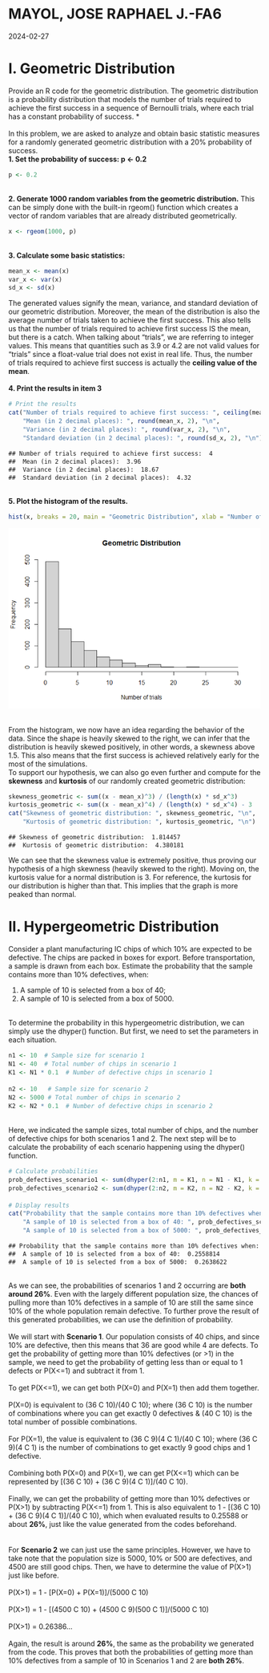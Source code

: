 MAYOL, JOSE RAPHAEL J.-FA6
================
2024-02-27

# I. Geometric Distribution

Provide an R code for the geometric distribution. The geometric
distribution is a probability distribution that models the number of
trials required to achieve the first success in a sequence of Bernoulli
trials, where each trial has a constant probability of success. \*
<br><br> In this problem, we are asked to analyze and obtain basic
statistic measures for a randomly generated geometric distribution with
a 20% probability of success. <br> **1. Set the probability of success:
p \<- 0.2** <br>

``` r
p <- 0.2
```

<br> **2. Generate 1000 random variables from the geometric
distribution.** This can be simply done with the built-in rgeom()
function which creates a vector of random variables that are already
distributed geometrically.

``` r
x <- rgeom(1000, p)
```

<br> **3. Calculate some basic statistics:**

``` r
mean_x <- mean(x)
var_x <- var(x)
sd_x <- sd(x)
```

The generated values signify the mean, variance, and standard deviation
of our geometric distribution. Moreover, the mean of the distribution is
also the average number of trials taken to achieve the first success.
This also tells us that the number of trials required to achieve first
success IS the mean, but there is a catch. When talking about “trials”,
we are referring to integer values. This means that quantities such as
3.9 or 4.2 are not valid values for “trials” since a float-value trial
does not exist in real life. Thus, the number of trials required to
achieve first success is actually the **ceiling value of the mean**.
<br><br> **4. Print the results in item 3**

``` r
# Print the results
cat("Number of trials required to achieve first success: ", ceiling(mean_x), "\n",
    "Mean (in 2 decimal places): ", round(mean_x, 2), "\n",
    "Variance (in 2 decimal places): ", round(var_x, 2), "\n",
    "Standard deviation (in 2 decimal places): ", round(sd_x, 2), "\n")
```

    ## Number of trials required to achieve first success:  4 
    ##  Mean (in 2 decimal places):  3.96 
    ##  Variance (in 2 decimal places):  18.67 
    ##  Standard deviation (in 2 decimal places):  4.32

<br> **5. Plot the histogram of the results.**

``` r
hist(x, breaks = 20, main = "Geometric Distribution", xlab = "Number of trials", ylab = "Frequency")
```

![](MAYOL,-JOSE-RAPHAEL-J.-FA6_files/figure-gfm/unnamed-chunk-5-1.png)<!-- -->

<br> From the histogram, we now have an idea regarding the behavior of
the data. Since the shape is heavily skewed to the right, we can infer
that the distribution is heavily skewed positively, in other words, a
skewness above 1.5. This also means that the first success is achieved
relatively early for the most of the simulations. <br> To support our
hypothesis, we can also go even further and compute for the **skewness**
and **kurtosis** of our randomly created geometric distribution:

``` r
skewness_geometric <- sum((x - mean_x)^3) / (length(x) * sd_x^3)
kurtosis_geometric <- sum((x - mean_x)^4) / (length(x) * sd_x^4) - 3
cat("Skewness of geometric distribution: ", skewness_geometric, "\n",
    "Kurtosis of geometric distribution: ", kurtosis_geometric, "\n")
```

    ## Skewness of geometric distribution:  1.814457 
    ##  Kurtosis of geometric distribution:  4.380181

We can see that the skewness value is extremely positive, thus proving
our hypothesis of a high skewness (heavily skewed to the right). Moving
on, the kurtosis value for a normal distribution is 3. For reference,
the kurtosis for our distribution is higher than that. This implies that
the graph is more peaked than normal. <br>

# II. Hypergeometric Distribution

Consider a plant manufacturing IC chips of which 10% are expected to be
defective. The chips are packed in boxes for export. Before
transportation, a sample is drawn from each box. Estimate the
probability that the sample contains more than 10% defectives, when:

1.  A sample of 10 is selected from a box of 40;
2.  A sample of 10 is selected from a box of 5000. <br><br>

To determine the probability in this hypergeometric distribution, we can
simply use the dhyper() function. But first, we need to set the
parameters in each situation.

``` r
n1 <- 10  # Sample size for scenario 1
N1 <- 40  # Total number of chips in scenario 1
K1 <- N1 * 0.1  # Number of defective chips in scenario 1

n2 <- 10   # Sample size for scenario 2
N2 <- 5000 # Total number of chips in scenario 2
K2 <- N2 * 0.1  # Number of defective chips in scenario 2
```

<br> Here, we indicated the sample sizes, total number of chips, and the
number of defective chips for both scenarios 1 and 2. The next step will
be to calculate the probability of each scenario happening using the
dhyper() function.

``` r
# Calculate probabilities
prob_defectives_scenario1 <- sum(dhyper(2:n1, m = K1, n = N1 - K1, k = n1, log = FALSE))
prob_defectives_scenario2 <- sum(dhyper(2:n2, m = K2, n = N2 - K2, k = n2, log = FALSE))

# Display results
cat("Probability that the sample contains more than 10% defectives when:\n",
    "A sample of 10 is selected from a box of 40: ", prob_defectives_scenario1, "\n",
    "A sample of 10 is selected from a box of 5000: ", prob_defectives_scenario2, "\n")
```

    ## Probability that the sample contains more than 10% defectives when:
    ##  A sample of 10 is selected from a box of 40:  0.2558814 
    ##  A sample of 10 is selected from a box of 5000:  0.2638622

<br> As we can see, the probabilities of scenarios 1 and 2 occurring are
**both around 26%**. Even with the largely different population size,
the chances of pulling more than 10% defectives in a sample of 10 are
still the same since 10% of the whole population remain defective. To
further prove the result of this generated probabilities, we can use the
definition of probability. <br><br> We will start with **Scenario 1**.
Our population consists of 40 chips, and since 10% are defective, then
this means that 36 are good while 4 are defects. To get the probability
of getting more than 10% defectives (or \>1) in the sample, we need to
get the probability of getting less than or equal to 1 defects or
P(X\<=1) and subtract it from 1. <br><br> To get P(X\<=1), we can get
both P(X=0) and P(X=1) then add them together. <br><br> P(X=0) is
equivalent to (36 C 10)/(40 C 10); where (36 C 10) is the number of
combinations where you can get exactly 0 defectives & (40 C 10) is the
total number of possible combinations. <br><br> For P(X=1), the value is
equivalent to (36 C 9)(4 C 1)/(40 C 10); where (36 C 9)(4 C 1) is the
number of combinations to get exactly 9 good chips and 1 defective.
<br><br> Combining both P(X=0) and P(X=1), we can get P(X\<=1) which can
be represented by \[(36 C 10) + (36 C 9)(4 C 1)\]/(40 C 10). <br><br>
Finally, we can get the probability of getting more than 10% defectives
or P(X\>1) by subtracting P(X\<=1) from 1. This is also equivalent to
1 - \[(36 C 10) + (36 C 9)(4 C 1)\]/(40 C 10), which when evaluated
results to 0.25588 or about **26%**, just like the value generated from
the codes beforehand. <br><br><br> For **Scenario 2** we can just use
the same principles. However, we have to take note that the population
size is 5000, 10% or 500 are defectives, and 4500 are still good chips.
Then, we have to determine the value of P(X\>1) just like before.
<br><br> P(X\>1) = 1 - \[P(X=0) + P(X=1)\]/(5000 C 10) <br><br> P(X\>1)
= 1 - \[(4500 C 10) + (4500 C 9)(500 C 1)\]/(5000 C 10) <br><br> P(X\>1)
= 0.26386… <br><br> Again, the result is around **26%**, the same as the
probability we generated from the code. This proves that both the
probabilities of getting more than 10% defectives from a sample of 10 in
Scenarios 1 and 2 are **both 26%**.
